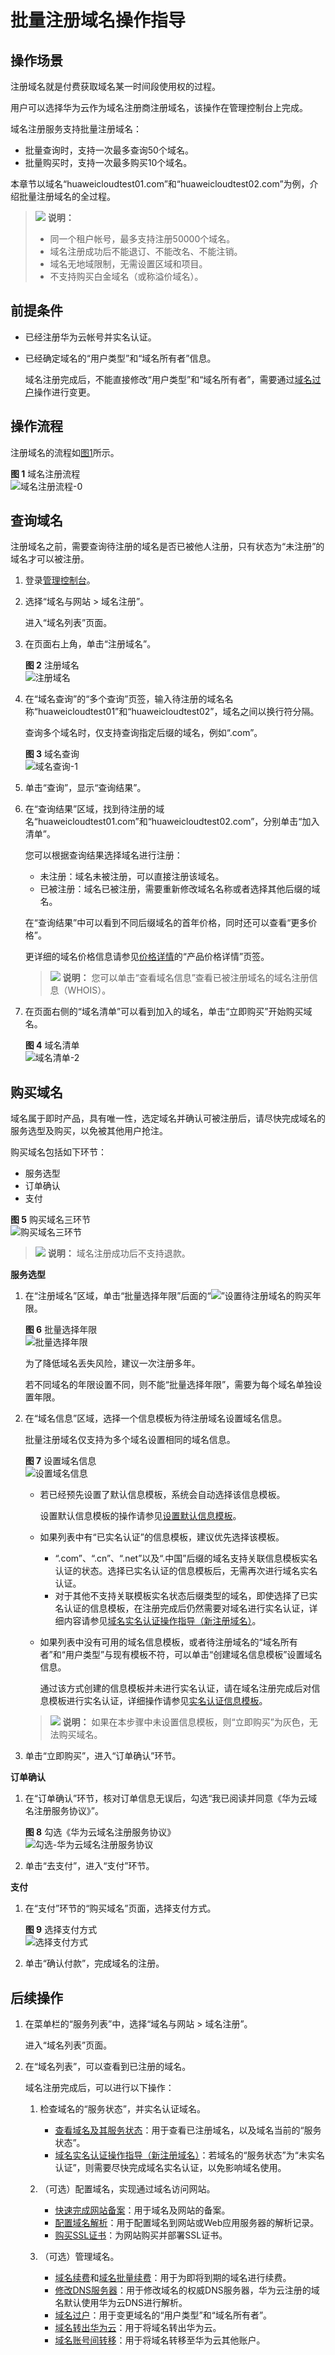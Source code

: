 # 批量注册域名操作指导<a name="domain_ug_310005"></a>

## 操作场景<a name="zh-cn_topic_0207315141_section43516542313"></a>

注册域名就是付费获取域名某一时间段使用权的过程。

用户可以选择华为云作为域名注册商注册域名，该操作在管理控制台上完成。

域名注册服务支持批量注册域名：

-   批量查询时，支持一次最多查询50个域名。
-   批量购买时，支持一次最多购买10个域名。

本章节以域名“huaweicloudtest01.com”和“huaweicloudtest02.com”为例，介绍批量注册域名的全过程。

>![](public_sys-resources/icon-note.gif) **说明：** 
>-   同一个租户帐号，最多支持注册50000个域名。
>-   域名注册成功后不能退订、不能改名、不能注销。
>-   域名无地域限制，无需设置区域和项目。
>-   不支持购买白金域名（或称溢价域名）。

## 前提条件<a name="zh-cn_topic_0207315141_section728492932711"></a>

-   已经注册华为云帐号并实名认证。
-   已经确定域名的“用户类型”和“域名所有者”信息。

    域名注册完成后，不能直接修改“用户类型”和“域名所有者”，需要通过[域名过户](域名过户.md)操作进行变更。


## 操作流程<a name="zh-cn_topic_0207315141_section527615512592"></a>

注册域名的流程如[图1](#zh-cn_topic_0207315141_fig1066572232318)所示。

**图 1**  域名注册流程<a name="zh-cn_topic_0207315141_fig1066572232318"></a>  
![](figures/域名注册流程-0.png "域名注册流程-0")

## 查询域名<a name="zh-cn_topic_0207315141_section1448313194515"></a>

注册域名之前，需要查询待注册的域名是否已被他人注册，只有状态为“未注册”的域名才可以被注册。

1.  登录[管理控制台](https://auth.huaweicloud.com/authui/login.html?locale=zh-cn#/login)。
2.  选择“域名与网站 \> 域名注册”。

    进入“域名列表”页面。

3.  在页面右上角，单击“注册域名”。

    **图 2**  注册域名<a name="domain_ug_310004_zh-cn_topic_0207315140_fig0842104416546"></a>  
    ![](figures/注册域名.png "注册域名")

4.  在“域名查询”的“多个查询”页签，输入待注册的域名名称“huaweicloudtest01”和“huaweicloudtest02”，域名之间以换行符分隔。

    查询多个域名时，仅支持查询指定后缀的域名，例如“.com”。

    **图 3**  域名查询<a name="zh-cn_topic_0207315141_zh-cn_topic_0207315139_fig1431119236319"></a>  
    ![](figures/域名查询-1.png "域名查询-1")

5.  单击“查询”，显示“查询结果”。
6.  在“查询结果”区域，找到待注册的域名“huaweicloudtest01.com”和“huaweicloudtest02.com”，分别单击“加入清单”。

    您可以根据查询结果选择域名进行注册：

    -   未注册：域名未被注册，可以直接注册该域名。
    -   已被注册：域名已被注册，需要重新修改域名名称或者选择其他后缀的域名。

    在“查询结果”中可以看到不同后缀域名的首年价格，同时还可以查看“更多价格”。

    更详细的域名价格信息请参见[价格详情](https://www.huaweicloud.com/pricing.html#/domains)的“产品价格详情”页签。

    >![](public_sys-resources/icon-note.gif) **说明：** 
    >您可以单击“查看域名信息”查看已被注册域名的域名注册信息（WHOIS）。

7.  在页面右侧的“域名清单”可以看到加入的域名，单击“立即购买”开始购买域名。

    **图 4**  域名清单<a name="zh-cn_topic_0207315141_zh-cn_topic_0207315139_fig19463164513212"></a>  
    ![](figures/域名清单-2.png "域名清单-2")


## 购买域名<a name="zh-cn_topic_0207315141_section7729791710"></a>

域名属于即时产品，具有唯一性，选定域名并确认可被注册后，请尽快完成域名的服务选型及购买，以免被其他用户抢注。

购买域名包括如下环节：

-   服务选型
-   订单确认
-   支付

**图 5**  购买域名三环节<a name="zh-cn_topic_0207315141_fig992631815333"></a>  
![](figures/购买域名三环节.png "购买域名三环节")

>![](public_sys-resources/icon-note.gif) **说明：** 
>域名注册成功后不支持退款。

**服务选型**

1.  在“注册域名”区域，单击“批量选择年限”后面的“![](figures/icon-dropdown2-3.png)”设置待注册域名的购买年限。

    **图 6**  批量选择年限<a name="zh-cn_topic_0207315141_fig65841295326"></a>  
    ![](figures/批量选择年限.png "批量选择年限")

    为了降低域名丢失风险，建议一次注册多年。

    若不同域名的年限设置不同，则不能“批量选择年限”，需要为每个域名单独设置年限。

2.  在“域名信息”区域，选择一个信息模板为待注册域名设置域名信息。

    批量注册域名仅支持为多个域名设置相同的域名信息。

    **图 7**  设置域名信息<a name="zh-cn_topic_0207315140_fig133878485161"></a>  
    ![](figures/设置域名信息.png "设置域名信息")

    -   若已经预先设置了默认信息模板，系统会自动选择该信息模板。

        设置默认信息模板的操作请参见[设置默认信息模板](设置默认信息模板.md)。

    -   如果列表中有“已实名认证”的信息模板，建议优先选择该模板。
        -   “.com”、“.cn”、“.net”以及“.中国”后缀的域名支持关联信息模板实名认证的状态。选择已实名认证的信息模板后，无需再次进行域名实名认证。
        -   对于其他不支持关联模板实名状态后缀类型的域名，即使选择了已实名认证的信息模板，在注册完成后仍然需要对域名进行实名认证，详细内容请参见[域名实名认证操作指导（新注册域名）](域名实名认证操作指导（新注册域名）.md)。

    -   如果列表中没有可用的域名信息模板，或者待注册域名的“域名所有者”和“用户类型”与现有模板不符，可以单击“创建域名信息模板”设置域名信息。

        通过该方式创建的信息模板并未进行实名认证，请在域名注册完成后对信息模板进行实名认证，详细操作请参见[实名认证信息模板](实名认证信息模板.md)。

    >![](public_sys-resources/icon-note.gif) **说明：** 
    >如果在本步骤中未设置信息模板，则“立即购买”为灰色，无法购买域名。

3.  单击“立即购买”，进入“订单确认”环节。

**订单确认**

1.  在“订单确认”环节，核对订单信息无误后，勾选“我已阅读并同意《华为云域名注册服务协议》”。

    **图 8**  勾选《华为云域名注册服务协议》<a name="domain_ug_310004_zh-cn_topic_0207315140_fig13997941946"></a>  
    ![](figures/勾选-华为云域名注册服务协议.png "勾选-华为云域名注册服务协议")

2.  单击“去支付”，进入“支付”环节。

**支付**

1.  在“支付”环节的“购买域名”页面，选择支付方式。

    **图 9**  选择支付方式<a name="domain_ug_310004_zh-cn_topic_0207315140_fig878318485911"></a>  
    ![](figures/选择支付方式.png "选择支付方式")

2.  单击“确认付款”，完成域名的注册。

## 后续操作<a name="zh-cn_topic_0207315141_section119997468415"></a>

1.  在菜单栏的“服务列表”中，选择“域名与网站 \> 域名注册”。

    进入“域名列表”页面。

2.  在“域名列表”，可以查看到已注册的域名。

    域名注册完成后，可以进行以下操作：

    1.  检查域名的“服务状态”，并实名认证域名。
        -   [查看域名及其服务状态](查看域名及其服务状态.md)：用于查看已注册域名，以及域名当前的“服务状态”。
        -   [域名实名认证操作指导（新注册域名）](域名实名认证操作指导（新注册域名）.md)：若域名的“服务状态”为“未实名认证”，则需要尽快完成域名实名认证，以免影响域名使用。

    2.  （可选）配置域名，实现通过域名访问网站。
        -   [快速完成网站备案](https://support.huaweicloud.com/qs-icp/icp_07_0002.html)：用于域名及网站的备案。
        -   [配置域名解析](https://support.huaweicloud.com/qs-dns/dns_qs_0002.html)：用于配置域名到网站或Web应用服务器的解析记录。
        -   [购买SSL证书](https://support.huaweicloud.com/qs-scm/scm_07_0001.html)：为网站购买并部署SSL证书。

    3.  （可选）管理域名。
        -   [域名续费](域名续费.md)和[域名批量续费](域名批量续费.md)：用于为即将到期的域名进行续费。
        -   [修改DNS服务器](修改DNS服务器.md)：用于修改域名的权威DNS服务器，华为云注册的域名默认使用华为云DNS进行解析。
        -   [域名过户](域名过户.md)：用于变更域名的“用户类型”和“域名所有者”。
        -   [域名转出华为云](域名转出华为云.md)：用于将域名转出华为云。
        -   [域名账号间转移](域名账号间转移.md)：用于将域名转移至华为云其他账户。



